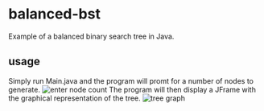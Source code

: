 # balanced-bst
Example of a balanced binary search tree in Java.

## usage
Simply run Main.java and the program will promt for a number of nodes to generate.
![enter node count](https://i.ibb.co/KhTvwsm/screenshot1.png)
The program will then display a JFrame with the graphical representation of the tree.
![tree graph](https://i.ibb.co/MhtmZDw/screenshot2.png)
